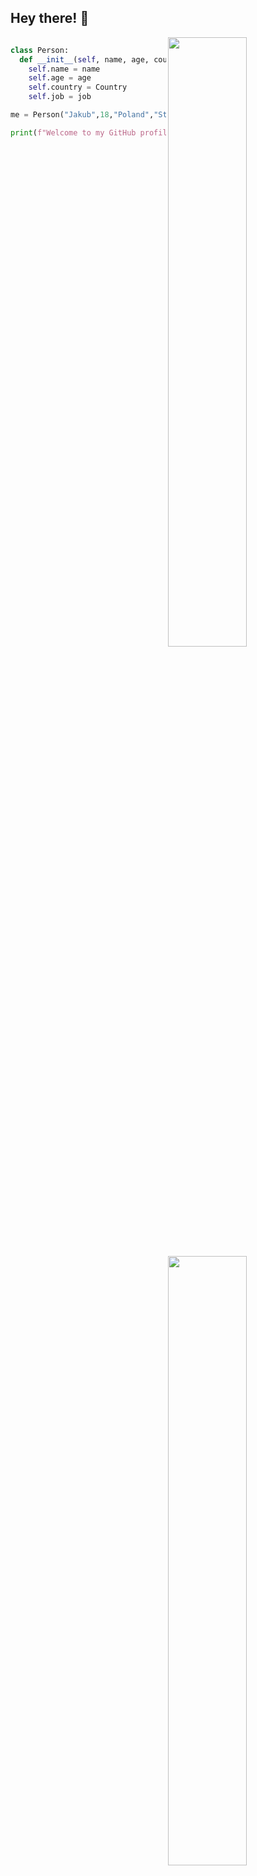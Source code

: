 ## Hey there! 👋


<img align="right" width="50%" src="https://github-readme-stats.vercel.app/api?username=TheGoldyOne&show_icons=true&hide_border=true&theme=dark" />

<img align="right" width="50%" src="https://github-readme-stats.vercel.app/api/top-langs/?username=TheGoldyOne&show_icons=true&hide_border=true&layout=compact&langs_count=8&theme=dark"/>
</p>

```python

class Person:
  def __init__(self, name, age, country, job):
    self.name = name
    self.age = age
    self.country = Country
    self.job = job

me = Person("Jakub",18,"Poland","Student")

print(f"Welcome to my GitHub profile! Im, {me.name}")








```

